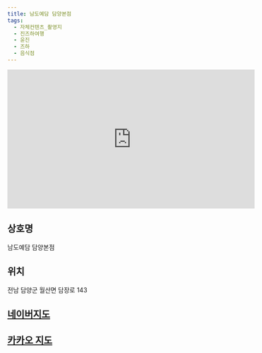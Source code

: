 ```yaml
---
title: 남도예담 담양본점
tags:
  - 자체컨텐츠_촬영지
  - 진즈하여행
  - 윤진
  - 즈하
  - 음식점
---
```

<iframe width="560" height="315" src="https://www.youtube.com/embed/Zu1CI3Kq6Xo?si=eCyiQaeowMmpiMWo" title="YouTube video player" frameborder="0" allow="accelerometer; autoplay; clipboard-write; encrypted-media; gyroscope; picture-in-picture; web-share" referrerpolicy="strict-origin-when-cross-origin" allowfullscreen></iframe>


## 상호명
남도예담 담양본점

## 위치
전남 담양군 월산면 담장로 143


## [네이버지도](https://naver.me/G386bhoO)

## [카카오 지도](https://place.map.kakao.com/26602406)